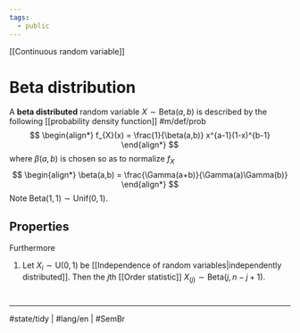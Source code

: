 ```yaml
---
tags:
  - public
---
```

[[Continuous random variable]]
# Beta distribution

A **beta distributed** random variable $X \sim \mathrm{Beta}(a,b)$ is described by the following [[probability density function]] #m/def/prob 
$$
\begin{align*}
f_{X}(x) = \frac{1}{\beta(a,b)} x^{a-1}(1-x)^{b-1}
\end{align*}
$$
where $\beta(a,b)$ is chosen so as to normalize $f_{X}$
$$
\begin{align*}
\beta(a,b) = \frac{\Gamma(a+b)}{\Gamma(a)\Gamma(b)}
\end{align*}
$$
Note $\mathrm{Beta}(1,1) \sim \mathrm{Unif}(0,1)$.

## Properties

Furthermore

1. Let $X_{i} \sim \mathrm{U}(0,1)$ be [[Independence of random variables|independently distributed]]. Then the $j$th [[Order statistic]] $X_{(j)} \sim \mathrm{Beta}(j,n-j+1)$.

#
---
#state/tidy | #lang/en | #SemBr

